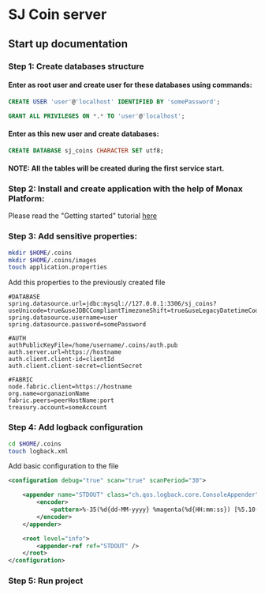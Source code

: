 # SJ Coin server

## Start up documentation

### Step 1: Create databases structure

#### Enter as root user and create user for these databases using commands:

```sql
CREATE USER 'user'@'localhost' IDENTIFIED BY 'somePassword';

GRANT ALL PRIVILEGES ON *.* TO 'user'@'localhost';
```

#### Enter as this new user and create databases:

```sql
CREATE DATABASE sj_coins CHARACTER SET utf8;
```

#### NOTE: All the tables will be created during the first service start.

### Step 2: Install and create application with the help of Monax Platform:

Please read the "Getting started" tutorial [here](https://monax.io/docs/getting-started/)


### Step 3: Add sensitive properties:

```bash
mkdir $HOME/.coins
mkdir $HOME/.coins/images
touch application.properties
```

Add this properties to the previously created file

```properties
#DATABASE
spring.datasource.url=jdbc:mysql://127.0.0.1:3306/sj_coins?useUnicode=true&useJDBCCompliantTimezoneShift=true&useLegacyDatetimeCode=false&serverTimezone=UTC&useSSL=false
spring.datasource.username=user
spring.datasource.password=somePassword

#AUTH
authPublicKeyFile=/home/username/.coins/auth.pub
auth.server.url=https://hostname
auth.client.client-id=clientId
auth.client.client-secret=clientSecret

#FABRIC
node.fabric.client=https://hostname
org.name=organazionName
fabric.peers=peerHostName:port
treasury.account=someAccount

```

### Step 4: Add logback configuration

```bash
cd $HOME/.coins
touch logback.xml
```

Add basic configuration to the file

```xml
<configuration debug="true" scan="true" scanPeriod="30">

    <appender name="STDOUT" class="ch.qos.logback.core.ConsoleAppender">
        <encoder>
            <pattern>%-35(%d{dd-MM-yyyy} %magenta(%d{HH:mm:ss}) [%5.10(%thread)]) %highlight(%-5level) %cyan(%logger{16}) - %msg%n</pattern>
        </encoder>
    </appender>

    <root level="info">
        <appender-ref ref="STDOUT" />
    </root>
</configuration>
```

### Step 5: Run project